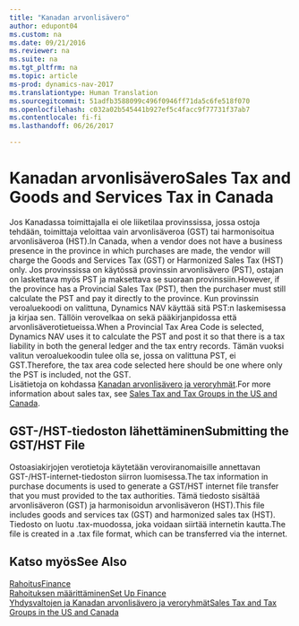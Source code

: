 ```yaml
---
title: "Kanadan arvonlisävero"
author: edupont04
ms.custom: na
ms.date: 09/21/2016
ms.reviewer: na
ms.suite: na
ms.tgt_pltfrm: na
ms.topic: article
ms-prod: dynamics-nav-2017
ms.translationtype: Human Translation
ms.sourcegitcommit: 51adfb3588099c496f0946ff71da5c6fe518f070
ms.openlocfilehash: c032a02b545441b927ef5c4facc9f77731f37ab7
ms.contentlocale: fi-fi
ms.lasthandoff: 06/26/2017

---
```


# <a name="sales-tax-and-goods-and-services-tax-in-canada"></a><span data-ttu-id="8b719-102">Kanadan arvonlisävero</span><span class="sxs-lookup"><span data-stu-id="8b719-102">Sales Tax and Goods and Services Tax in Canada</span></span>
<span data-ttu-id="8b719-103">Jos Kanadassa toimittajalla ei ole liiketilaa provinssissa, jossa ostoja tehdään, toimittaja veloittaa vain arvonlisäveroa (GST) tai harmonisoitua arvonlisäveroa (HST).</span><span class="sxs-lookup"><span data-stu-id="8b719-103">In Canada, when a vendor does not have a business presence in the province in which purchases are made, the vendor will charge the Goods and Services Tax (GST) or Harmonized Sales Tax (HST) only.</span></span> <span data-ttu-id="8b719-104">Jos provinssissa on käytössä provinssin arvonlisävero (PST), ostajan on laskettava myös PST ja maksettava se suoraan provinssiin.</span><span class="sxs-lookup"><span data-stu-id="8b719-104">However, if the province has a Provincial Sales Tax (PST), then the purchaser must still calculate the PST and pay it directly to the province.</span></span> <span data-ttu-id="8b719-105">Kun provinssin veroaluekoodi on valittuna, Dynamics NAV käyttää sitä PST:n laskemisessa ja kirjaa sen. Tällöin verovelkaa on sekä pääkirjanpidossa että arvonlisäverotietueissa.</span><span class="sxs-lookup"><span data-stu-id="8b719-105">When a Provincial Tax Area Code is selected, Dynamics NAV uses it to calculate the PST and post it so that there is a tax liability in both the general ledger and the tax entry records.</span></span> <span data-ttu-id="8b719-106">Tämän vuoksi valitun veroaluekoodin tulee olla se, jossa on valittuna PST, ei GST.</span><span class="sxs-lookup"><span data-stu-id="8b719-106">Therefore, the tax area code selected here should be one where only the PST is included, not the GST.</span></span>  
<span data-ttu-id="8b719-107">Lisätietoja on kohdassa [Kanadan arvonlisävero ja veroryhmät](us-finance-setup-sales-tax.md).</span><span class="sxs-lookup"><span data-stu-id="8b719-107">For more information about sales tax, see [Sales Tax and Tax Groups in the US and Canada](us-finance-setup-sales-tax.md).</span></span>  

## <a name="submitting-the-gsthst-file"></a><span data-ttu-id="8b719-108">GST-/HST-tiedoston lähettäminen</span><span class="sxs-lookup"><span data-stu-id="8b719-108">Submitting the GST/HST File</span></span>
<span data-ttu-id="8b719-109">Ostoasiakirjojen verotietoja käytetään veroviranomaisille annettavan GST-/HST-internet-tiedoston siirron luomisessa.</span><span class="sxs-lookup"><span data-stu-id="8b719-109">The tax information in purchase documents is used to generate a GST/HST internet file transfer that you must  provided to the tax authorities.</span></span> <span data-ttu-id="8b719-110">Tämä tiedosto sisältää arvonlisäveron (GST) ja harmonisoidun arvonlisäveron (HST).</span><span class="sxs-lookup"><span data-stu-id="8b719-110">This file includes goods and services tax (GST) and harmonized sales tax (HST).</span></span> <span data-ttu-id="8b719-111">Tiedosto on luotu .tax-muodossa, joka voidaan siirtää internetin kautta.</span><span class="sxs-lookup"><span data-stu-id="8b719-111">The file is created in a .tax file format, which can be transferred via the internet.</span></span>  

## <a name="see-also"></a><span data-ttu-id="8b719-112">Katso myös</span><span class="sxs-lookup"><span data-stu-id="8b719-112">See Also</span></span>
[<span data-ttu-id="8b719-113">Rahoitus</span><span class="sxs-lookup"><span data-stu-id="8b719-113">Finance</span></span>](finance-setup.md)  
[<span data-ttu-id="8b719-114">Rahoituksen määrittäminen</span><span class="sxs-lookup"><span data-stu-id="8b719-114">Set Up Finance</span></span>](finance-setup-setup-finance-setup.md)  
[<span data-ttu-id="8b719-115">Yhdysvaltojen ja Kanadan arvonlisävero ja veroryhmät</span><span class="sxs-lookup"><span data-stu-id="8b719-115">Sales Tax and Tax Groups in the US and Canada</span></span>](us-finance-setup-sales-tax.md)

